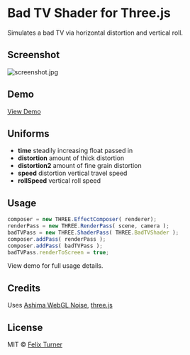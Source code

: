 # Bad TV Shader for Three.js

Simulates a bad TV via horizontal distortion and vertical roll. 

## Screenshot

![screenshot.jpg](https://raw.githubusercontent.com/felixturner/bad-tv-shader/master/example/res/screenshot.jpg)

## Demo

[View Demo](http://felixturner.github.io/bad-tv-shader/example/)

## Uniforms
* **time** steadily increasing float passed in
* **distortion** amount of thick distortion
* **distortion2** amount of fine grain distortion
* **speed** distortion vertical travel speed
* **rollSpeed** vertical roll speed


## Usage

```javascript
composer = new THREE.EffectComposer( renderer);
renderPass = new THREE.RenderPass( scene, camera );
badTVPass = new THREE.ShaderPass( THREE.BadTVShader );
composer.addPass( renderPass );
composer.addPass( badTVPass );
badTVPass.renderToScreen = true;
```

View demo for full usage details.

## Credits

Uses [Ashima WebGL Noise](https://github.com/ashima/webgl-noise), [three.js](https://github.com/mrdoob/three.js/)

## License

MIT © [Felix Turner](http://airtight.cc)